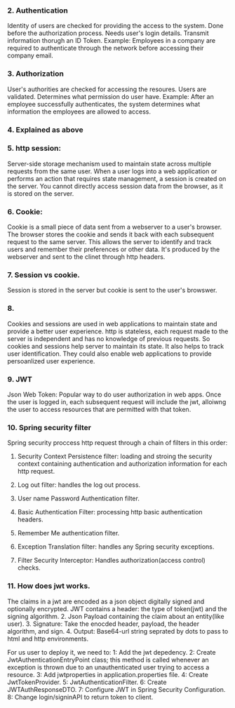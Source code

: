 ### 2. Authentication
Identity of users are checked for providing the access to the system. Done before the authorization process.
Needs user's login details. Transmit information thorugh an ID Token.
Example: Employees in a company are required to authenticate through the network before accessing their company email.

### 3. Authorization
User's authorities are checked for accessing the resoures. Users are validated. Determines what permission do user have.
Example: After an employee successfully authenticates, the system determines what information the employees are allowed to access.

### 4. Explained as above

### 5. http session:
Server-side storage mechanism used to maintain state across multiple requests from the same user. When a user logs into a web application or performs an action that requires state management, a session is created on the server. You cannot directly access session data from the browser, as it is stored on the server.

### 6. Cookie: 
Cookie is a small piece of data sent from a webserver to a user's browser. The browser stores the cookie and sends it back with each subsequent request to the same server. This allows the server to identify and track users and remember their preferences or other data. It's produced by the webserver and sent to the clinet through http headers.

### 7. Session vs cookie.
Session is stored in the server but cookie is sent to the user's browswer.

### 8. 
Cookies and sessions are used in web applications to maintain state and provide a better user experience.
http is stateless, each request made to the server is independent and has no knowledge of previous requests. So cookies and sessions help server to maintain its state. It also helps to track user identification. They could also enable web applications to provide persoanlized user experience.
 
### 9. JWT
Json Web Token: Popular way to do user authorization in web apps. Once the user is logged in, each subsequent request will include the jwt, alloiwng the user to access resources that are permitted with that token.

### 10. Spring security filter
Spring security proccess http request through a chain of filters in this order:
1. Security Context Persistence filter: loading and stroing the security context containing authentication and authorization information for each http request.

2. Log out filter: handles the log out process.
3. User name Password Authentication filter.
4. Basic Authentication Filter: processing http basic authentication headers.
5. Remember Me authentication filter.
6. Exception Translation filter: handles any Spring security exceptions.
7. Filter Security Interceptor: Handles authorization(access control) checks.

### 11. How does jwt works.
The claims in a jwt are encoded as a json object digitally signed and optionally encrypted. JWT contains a header: the type of token(jwt) and the signing algorithm.
2. Json Payload containing the claim about an entity(like user).
3. Signature: Take the enocded header, payload, the header algorithm, and sign.
4. Output: Base64-url string seprated by dots to pass to html and http environments.

For us user to deploy it, we need to:
1: Add the jwt depedency.
2: Create JwtAuthenticationEntryPoint class; this method is called whenever an exception is thrown due to an unauthenticated user trying to access a resource.
3: Add jwtproperties in application.properties file.
4: Create JwtTokenProvider.
5: JwtAuthenticationFilter.
6: Create JWTAuthResponseDTO.
7: Configure JWT in Spring Security Configuration.
8: Change login/signinAPI to return token to client.
